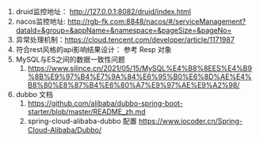 1. druid监控地址： http://127.0.0.1:8082/druid/index.html
2. nacos监控地址:  http://rgb-fk.com:8848/nacos/#/serviceManagement?dataId=&group=&appName=&namespace=&pageSize=&pageNo=
3. 异常处理机制：https://cloud.tencent.com/developer/article/1171987
4. 符合rest风格的api影响结果设计： 参考 Resp<T> 对象
5. MySQL与ES之间的数据一致性问题
    1. https://www.silince.cn/2021/05/15/MySQL%E4%B8%8EES%E4%B9%8B%E9%97%B4%E7%9A%84%E6%95%B0%E6%8D%AE%E4%B8%80%E8%87%B4%E6%80%A7%E9%97%AE%E9%A2%98/
6. dubbo 文档
    1. https://github.com/alibaba/dubbo-spring-boot-starter/blob/master/README_zh.md
    2. spring-cloud-alibaba-dubbo 配置  https://www.iocoder.cn/Spring-Cloud-Alibaba/Dubbo/